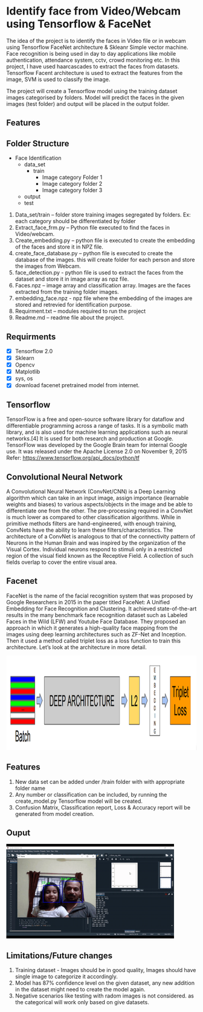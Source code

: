 # Identify face from Video/Webcam using Tensorflow & FaceNet
The idea of the project is to identify the faces in Video file or in webcam using Tensorflow FaceNet architecture & Skleanr Simple vector machine. Face recognition is being used in day to day applications like mobile authentication, attendance system, cctv, crowd monitoring etc. In this project, I have used haarcascades to extract the faces from datasets. Tensorflow Facent architecture is used to extract the features from the image, SVM is used to classify the image.

The project will create a Tensorflow model using the training dataset images categorised by folders. Model will predict the faces in the given images (test folder) and output will be placed in the output folder.

## Features
## Folder Structure

* Face Identification
  - data_set
      - train
        - Image category Folder 1
        - Image category folder 2
        - Image category folder 3
  - output
  - test


1.	Data_set/train – folder store training images segregated by folders. Ex: each category should be differentiated by folder
4.	Extract_face_frm.py – Python file executed to find the faces in Video/webcam.
5.	Create_embedding.py – python file is executed to create the embedding of the faces and store it in NPZ file.  
6.	create_face_database.py – python file is executed to create the database of the images. this will create folder for each person and store the images from Webcam. 
5.  face_detection.py - python file is used to extract the faces from the dataset and store it in image array as npz file. 
7.	Faces.npz – image array and classification array. Images are the faces extracted from the training folder images. 
8.  embedding_face.npz - npz file where the embedding of the images are stored and retrevied for identification purpose. 
9.	Requirment.txt – modules required to run the project
10.	Readme.md – readme file about the project. 

## Requirments
  - [x] Tensorflow 2.0
  - [x] Sklearn 
  - [x] Opencv
  - [x] Matplotlib
  - [x] sys, os
  - [x] download facenet pretrained model from internet. 

## Tensorflow
TensorFlow is a free and open-source software library for dataflow and differentiable programming across a range of tasks. It is a symbolic math library, and is also used for machine learning applications such as neural networks.[4] It is used for both research and production at Google. TensorFlow was developed by the Google Brain team for internal Google use. It was released under the Apache License 2.0 on November 9, 2015
Refer:  https://www.tensorflow.org/api_docs/python/tf

## Convolutional Neural Network
A Convolutional Neural Network (ConvNet/CNN) is a Deep Learning algorithm which can take in an input image, assign importance (learnable weights and biases) to various aspects/objects in the image and be able to differentiate one from the other. The pre-processing required in a ConvNet is much lower as compared to other classification algorithms. While in primitive methods filters are hand-engineered, with enough training, ConvNets have the ability to learn these filters/characteristics.
The architecture of a ConvNet is analogous to that of the connectivity pattern of Neurons in the Human Brain and was inspired by the organization of the Visual Cortex. Individual neurons respond to stimuli only in a restricted region of the visual field known as the Receptive Field. A collection of such fields overlap to cover the entire visual area.

## Facenet
FaceNet is the name of the facial recognition system that was proposed by Google Researchers in 2015 in the paper titled FaceNet: A Unified Embedding for Face Recognition and Clustering. It achieved state-of-the-art results in the many benchmark face recognition dataset such as Labeled Faces in the Wild (LFW) and Youtube Face Database.
They proposed an approach in which it generates a high-quality face mapping from the images using deep learning architectures such as ZF-Net and Inception. Then it used a method called triplet loss as a loss function to train this architecture. Let’s look at the architecture in more detail.

<img height="250" alt="accuracy" src="https://github.com/gcmadhan/Face-ID-from-webcam-or-Video/blob/main/Readme/deep-learning-architecture.png">

## Features
1. New data set can be added under /train folder with with appropriate folder name
2. Any number or classification can be included, by running the create_model.py Tensorflow model will be created. 
3. Confusion Matrix, Classification report, Loss & Accuracy report will be generated from model creation. 

 
## Ouput
 <img height="250" alt="accuracy" src="https://github.com/gcmadhan/Face-ID-from-webcam-or-Video/blob/main/Readme/Expi-2.gif">


## Limitations/Future changes
1. Training dataset - Images should be in good quality, Images should have single image to categorize it accordingly. 
2. Model has 87% confidence level on the given dataset, any new addition in the dataset might need to create the model again. 
3. Negative scenarios like testing with radom images is not considered. as the categorical will work only based on give datasets. 





